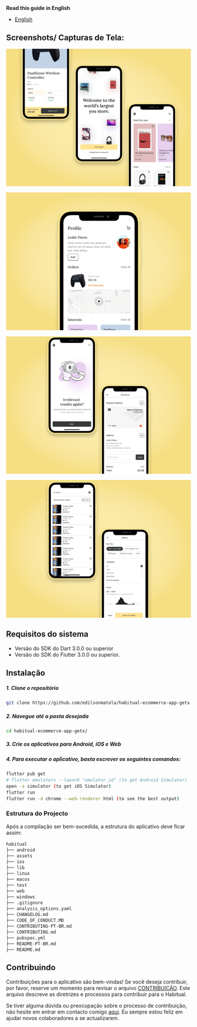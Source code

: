 <detalhes>
<summary>
<strong>Read this guide in English</strong>
</summary>
    <ul>
        <li><a href="./README.md">English</a></li>
    </ul>
</detalhes>

## **Screenshots/ Capturas de Tela:**

![Imagem 1](./.github/images/screenshots/screenshot-1.png)

![Imagem 2](./.github/images/screenshots/screenshot-2.png)

![Imagem 3](./.github/images/screenshots/screenshot-3.png)

![Imagem 4](./.github/images/screenshots/screenshot-4.png)

## **Requisitos do sistema**

- Versão do SDK do Dart 3.0.0 ou superior
- Versão do SDK do Flutter 3.0.0 ou superior.

## **Instalação**

##### 1. Clone o repositório

```bash
git clone https://github.com/edilsonmatola/habitual-ecommerce-app-getx.git
```

##### 2. Navegue até a pasta desejada

```bash
cd habitual-ecommerce-app-getx/
```

##### 3. Crie os aplicativos para Android, iOS e Web

##### 4. Para executar o aplicativo, basta escrever os seguintes comandos:

```bash
flutter pub get
# flutter emulators --launch "emulator_id" (to get Android Simulator)
open -a simulator (to get iOS Simulator)
flutter run
flutter run -d chrome --web-renderer html (to see the best output)
```

### Estrutura do Projecto

Após a compilação ser bem-sucedida, a estrutura do aplicativo deve ficar assim:

```
habitual
├── android
├── assets
├── ios
├── lib
├── linux
├── macos
├── test
├── web
├── windows
├── .gitignore
├── analysis_options.yaml
├── CHANGELOG.md
├── CODE_OF_CONDUCT.MD
├── CONTRIBUTING-PT-BR.md
├── CONTRIBUTING.md
├── pubspec.yml
├── README-PT-BR.md
├── README.md
```

## **Contribuindo**

Contribuições para o aplicativo são bem-vindas! Se você deseja contribuir, por favor, reserve um momento para revisar o arquivo [CONTRIBUIÇÃO](./CONTRIBUTING-PT-BR.md). Este arquivo descreve as diretrizes e processos para contribuir para o Habitual.

Se tiver alguma dúvida ou preocupação sobre o processo de contribuição, não hesite em entrar em contacto comigo [aqui](https://github.com/edilsonmatola/habitual-ecommerce-getx/issues). Eu sempre estou feliz em ajudar novos colaboradores a se actualizarem.

<!-- ## **Licença**

Este projecto está licenciado sob a **Licença MIT**. Consulte o arquivo [LICENSE](./LICENSE) para obter mais detalhes. -->
